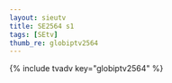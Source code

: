 ```yaml
--- 
layout: sieutv
title: SE2564 s1
tags: [SEtv]
thumb_re: globiptv2564
---
```

{% include tvadv key="globiptv2564" %} 
